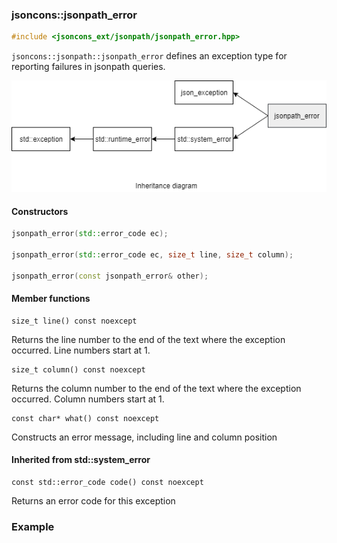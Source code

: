 ### jsoncons::jsonpath_error

```c++
#include <jsoncons_ext/jsonpath/jsonpath_error.hpp>
```

`jsoncons::jsonpath::jsonpath_error` defines an exception type for reporting failures in jsonpath queries.

![jsonpath_error](./diagrams/jsonpath_error.png)

#### Constructors
```c++
jsonpath_error(std::error_code ec);

jsonpath_error(std::error_code ec, size_t line, size_t column);

jsonpath_error(const jsonpath_error& other);
```
#### Member functions

    size_t line() const noexcept
Returns the line number to the end of the text where the exception occurred.
Line numbers start at 1.

    size_t column() const noexcept
Returns the column number to the end of the text where the exception occurred.
Column numbers start at 1.

    const char* what() const noexcept
Constructs an error message, including line and column position

#### Inherited from std::system_error

    const std::error_code code() const noexcept
Returns an error code for this exception

### Example


